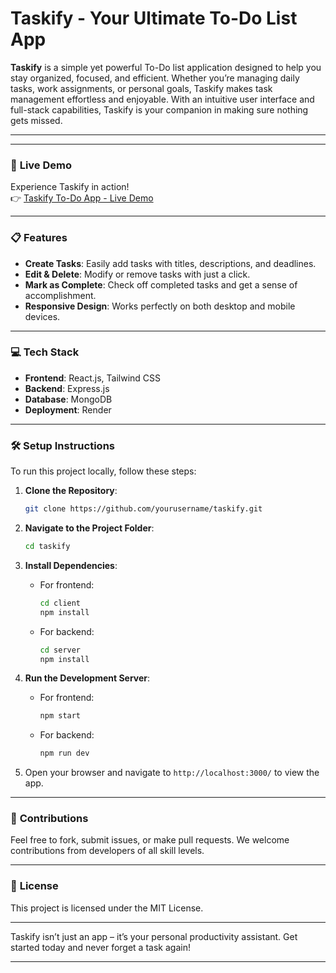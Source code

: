 # Taskify - Your Ultimate To-Do List App

**Taskify** is a simple yet powerful To-Do list application designed to help you stay organized, focused, and efficient. Whether you’re managing daily tasks, work assignments, or personal goals, Taskify makes task management effortless and enjoyable. With an intuitive user interface and full-stack capabilities, Taskify is your companion in making sure nothing gets missed.

---

---

### 🚀 **Live Demo**

Experience Taskify in action!  
👉 [Taskify To-Do App - Live Demo](https://taskify-todo-app-rkkh.onrender.com/)

---

### 📋 **Features**

- **Create Tasks**: Easily add tasks with titles, descriptions, and deadlines.
- **Edit & Delete**: Modify or remove tasks with just a click.
- **Mark as Complete**: Check off completed tasks and get a sense of accomplishment.
- **Responsive Design**: Works perfectly on both desktop and mobile devices.

---

### 💻 **Tech Stack**

- **Frontend**: React.js, Tailwind CSS  
- **Backend**: Express.js  
- **Database**: MongoDB  
- **Deployment**: Render

---

### 🛠️ **Setup Instructions**

To run this project locally, follow these steps:

1. **Clone the Repository**:
   ```bash
   git clone https://github.com/yourusername/taskify.git
   ```
2. **Navigate to the Project Folder**:
   ```bash
   cd taskify
   ```
3. **Install Dependencies**:
   - For frontend:
     ```bash
     cd client
     npm install
     ```
   - For backend:
     ```bash
     cd server
     npm install
     ```
4. **Run the Development Server**:
   - For frontend:
     ```bash
     npm start
     ```
   - For backend:
     ```bash
     npm run dev
     ```

5. Open your browser and navigate to `http://localhost:3000/` to view the app.

---

### 🌱 **Contributions**

Feel free to fork, submit issues, or make pull requests. We welcome contributions from developers of all skill levels.

---

### 📑 **License**

This project is licensed under the MIT License.

---

Taskify isn’t just an app – it’s your personal productivity assistant. Get started today and never forget a task again!

---
